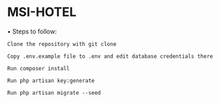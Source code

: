 # MSI-HOTEL
• Steps to follow:
```
Clone the repository with git clone
```
```
Copy .env.example file to .env and edit database credentials there
```
```
Run composer install
```
```
Run php artisan key:generate
```
```
Run php artisan migrate --seed 
```
